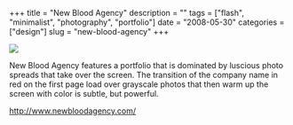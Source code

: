 +++
title = "New Blood Agency"
description = ""
tags = ["flash", "minimalist", "photography", "portfolio"]
date = "2008-05-30"
categories = ["design"]
slug = "new-blood-agency"
+++


 

  <div id="screens-thumbs" class="clearfix">
    <div class="txt-center" id="design-submission"><a href="http://www.newbloodagency.com/"><img id='bluga-thumbnail-1284' class='bluga-thumbnail large' src='//media.konigi.com/bluga/
wt4840587f43168_0.jpg'/></a></div>  
  </div>   
<p>New Blood Agency features a portfolio that is dominated by luscious photo spreads that take over the screen. The transition of the company name in red on the first page load over grayscale photos that then warm up the screen with color is subtle, but powerful.</p>
<p><a href="http://www.newbloodagency.com/">http://www.newbloodagency.com/</a></p>




